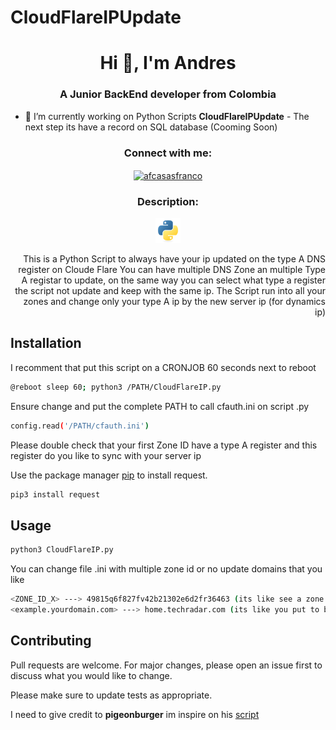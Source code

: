 # CloudFlareIPUpdate
<h1 align="center">Hi 👋, I'm Andres</h1>
<h3 align="center">A Junior BackEnd developer from Colombia</h3>

- 🔭 I’m currently working on Python Scripts **CloudFlareIPUpdate** - The next step its have a record on SQL database (Cooming Soon)

<h3 align="center">Connect with me:</h3>
<p align="center">
<a href="https://twitter.com/afcasasfranco" target="blank"><img align="center" src="https://raw.githubusercontent.com/rahuldkjain/github-profile-readme-generator/master/src/images/icons/Social/twitter.svg" alt="afcasasfranco" height="30" width="40" /></a>
</p>

<h3 align="center">Description:</h3>
<p align="center"> <a href="https://www.python.org" target="_blank" rel="noreferrer"> <img src="https://raw.githubusercontent.com/devicons/devicon/master/icons/python/python-original.svg" alt="python" width="40" height="40"/> </a> </p>
<p align="right">
  This is a Python Script to always have your ip updated on the type A DNS register on Cloude Flare
You can have multiple DNS Zone an multiple Type A registar to update, on the same way you can select what type a register the script not update and keep with the same ip.
  The Script run into all your zones and change only your type A ip by the new server ip (for dynamics ip)
</p>

## Installation
I recomment that put this script on a CRONJOB 60 seconds next to reboot
```bash
@reboot sleep 60; python3 /PATH/CloudFlareIP.py
```
Ensure change and put the complete PATH to call cfauth.ini on script .py
```bash
config.read('/PATH/cfauth.ini')
```

Please double check that your first Zone ID have a type A register and this register do you like to sync with your server ip

Use the package manager [pip](https://pip.pypa.io/en/stable/) to install request.

```bash
pip3 install request
```

## Usage

```python
python3 CloudFlareIP.py
```
You can change file .ini with multiple zone id or no update domains that you like
```bash
<ZONE_ID_X> ---> 49815q6f827fv42b21302e6d2fr36463 (its like see a zone domain)
<example.yourdomain.com> ---> home.techradar.com (its like you put to block update)
```

## Contributing

Pull requests are welcome. For major changes, please open an issue first
to discuss what you would like to change.

Please make sure to update tests as appropriate.

<p align="left">I need to give credit to <strong>pigeonburger</strong> im inspire on his <a align="center" href="https://github.com/pigeonburger/cloudflare-ip/blob/main/cfautoupdater.py">script</a></p>
